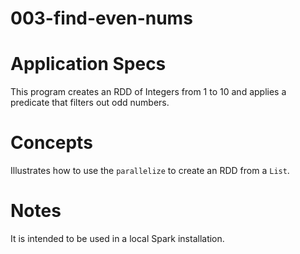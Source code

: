 003-find-even-nums
==================

# Application Specs
This program creates an RDD of Integers from 1 to 10 and applies a predicate that filters out odd numbers.


# Concepts
Illustrates how to use the `parallelize` to create an RDD from a `List`.

# Notes
It is intended to be used in a local Spark installation.
